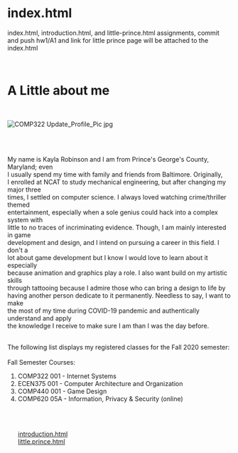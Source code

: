 # index.html
index.html, introduction.html, and little-prince.html assignments, commit and push hw1/A1 and link for little prince page will be attached to the index.html

<!DOCTYPE html>
<html lang="en">
<head>
<meta charset="UTF-8">
<title>My Introduction</title>
</head>
<body>
<p>
<br>
<h1>A Little about me</h1>
<br>

 ![COMP322 Update_Profile_Pic jpg](https://user-images.githubusercontent.com/59934655/132617287-05dc46f2-15e9-4efe-8cf5-da190e2a2aae.JPG)

<br><br>

My name is Kayla Robinson and I am from Prince's George's County, Maryland; even<br>
I usually spend my time with family and friends from Baltimore. Originally, <br>
I enrolled at NCAT to study mechanical engineering, but after changing my major three<br>
times, I settled on computer science. I always loved watching crime/thriller themed <br>
entertainment, especially when a sole genius could hack into a complex system with  <br>
little to no traces of incriminating evidence. Though, I am mainly interested in game<br>
development and design, and I intend on pursuing a career in this field. I don't a <br>
lot about game development but I know I would love to learn about it especially <br>
because animation and graphics play a role. I also want build on my artistic skills <br>
through tattooing because I admire those who can bring a design to life by   <br>
having another person dedicate to it permanently. Needless to say, I want to make<br>
the most of my time during COVID-19 pandemic and authentically understand and apply <br>
the knowledge I receive to make sure I am than I was the day before. <br> <br>

The following list displays my registered classes for the Fall 2020 semester: <br> <br>
Fall Semester Courses: <br>
<ol>
    <li>COMP322 001 - Internet Systems</li>
    <li>ECEN375 001 - Computer Architecture and Organization</li>
    <li>COMP440 001 - Game Design</li>
    <li>COMP620 05A - Information, Privacy & Security (online) </li>
</ol>
<br><br>
<ol>
    <a href="COMP322A1.2021.introduction.html">introduction.html</a>
    <br>
    <a href="COMP322A2.2021.LittlePrince.html">little.prince.html</a>
</ol>

</p>
</body>
</html>
